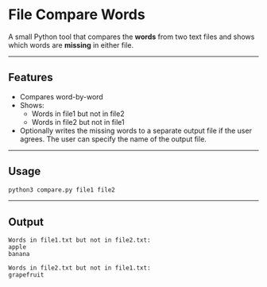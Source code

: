 # File Compare Words

A small Python tool that compares the **words** from two text files and shows which words are **missing** in either file.

---

## Features

- Compares word-by-word
- Shows:
  - Words in file1 but not in file2
  - Words in file2 but not in file1
- Optionally writes the missing words to a separate output file if the user agrees. The user can specify the name of the output file.

---

## Usage

```bash
python3 compare.py file1 file2
```

---

## Output

```
Words in file1.txt but not in file2.txt:
apple
banana

Words in file2.txt but not in file1.txt:
grapefruit
```
